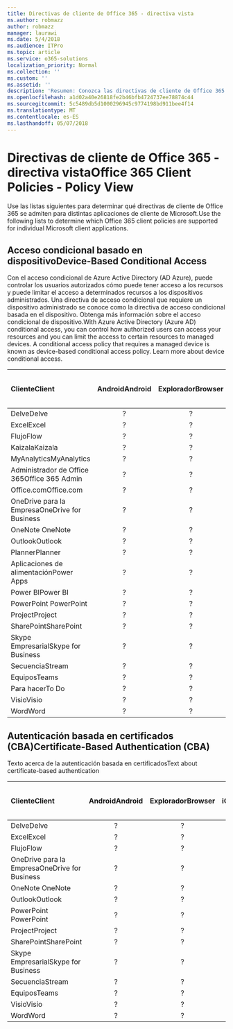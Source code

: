 ```yaml
---
title: Directivas de cliente de Office 365 - directiva vista
ms.author: robmazz
author: robmazz
manager: laurawi
ms.date: 5/4/2018
ms.audience: ITPro
ms.topic: article
ms.service: o365-solutions
localization_priority: Normal
ms.collection: ''
ms.custom: ''
ms.assetid: ''
description: 'Resumen: Conozca las directivas de cliente de Office 365 que son compatibles con los exploradores, Android, iOS, Mac OS X, Windows y Windows Mobile.'
ms.openlocfilehash: a1d02a40e26818fe2b46bfb4724737ee78874c44
ms.sourcegitcommit: 5c5489db5d1000296945c9774198bd911bee4f14
ms.translationtype: MT
ms.contentlocale: es-ES
ms.lasthandoff: 05/07/2018
---
```

# <a name="office-365-client-policies---policy-view"></a><span data-ttu-id="350df-103">Directivas de cliente de Office 365 - directiva vista</span><span class="sxs-lookup"><span data-stu-id="350df-103">Office 365 Client Policies - Policy View</span></span>
<span data-ttu-id="350df-104">Use las listas siguientes para determinar qué directivas de cliente de Office 365 se admiten para distintas aplicaciones de cliente de Microsoft.</span><span class="sxs-lookup"><span data-stu-id="350df-104">Use the following lists to determine which Office 365 client policies are supported for individual Microsoft client applications.</span></span>

## <a name="device-based-conditional-access"></a><span data-ttu-id="350df-105">Acceso condicional basado en dispositivo</span><span class="sxs-lookup"><span data-stu-id="350df-105">Device-Based Conditional Access</span></span>
<span data-ttu-id="350df-p101">Con el acceso condicional de Azure Active Directory (AD Azure), puede controlar los usuarios autorizados cómo puede tener acceso a los recursos y puede limitar el acceso a determinados recursos a los dispositivos administrados. Una directiva de acceso condicional que requiere un dispositivo administrado se conoce como la directiva de acceso condicional basada en el dispositivo. Obtenga más información sobre el acceso condicional de dispositivo.</span><span class="sxs-lookup"><span data-stu-id="350df-p101">With Azure Active Directory (Azure AD) conditional access, you can control how authorized users can access your resources and you can limit the access to certain resources to managed devices. A conditional access policy that requires a managed device is known as device-based conditional access policy. Learn more about device conditional access.</span></span>

|<span data-ttu-id="350df-109">**Cliente**</span><span class="sxs-lookup"><span data-stu-id="350df-109">**Client**</span></span>|<span data-ttu-id="350df-110">**Android**</span><span class="sxs-lookup"><span data-stu-id="350df-110">**Android**</span></span>|<span data-ttu-id="350df-111">**Explorador**</span><span class="sxs-lookup"><span data-stu-id="350df-111">**Browser**</span></span>|<span data-ttu-id="350df-112">**iOS**</span><span class="sxs-lookup"><span data-stu-id="350df-112">**iOS**</span></span>|<span data-ttu-id="350df-113">**Mac OS X**</span><span class="sxs-lookup"><span data-stu-id="350df-113">**Mac OS X**</span></span>|<span data-ttu-id="350df-114">**Escritorio de Windows**</span><span class="sxs-lookup"><span data-stu-id="350df-114">**Windows Desktop**</span></span>|<span data-ttu-id="350df-115">**10 de Windows Mobile**</span><span class="sxs-lookup"><span data-stu-id="350df-115">**Windows 10 Mobile**</span></span>|<span data-ttu-id="350df-116">**Aplicaciones de Windows 10 moderno**</span><span class="sxs-lookup"><span data-stu-id="350df-116">**Windows 10 Modern Apps**</span></span>|
|:-----|:-----:|:------:|:------:|:-----:|:-----:|:-----:|:-----:|
| <span data-ttu-id="350df-117">Delve</span><span class="sxs-lookup"><span data-stu-id="350df-117">Delve</span></span> | <span data-ttu-id="350df-118">?</span><span class="sxs-lookup"><span data-stu-id="350df-118"></span></span> | <span data-ttu-id="350df-119">?</span><span class="sxs-lookup"><span data-stu-id="350df-119"></span></span> | <span data-ttu-id="350df-120">?</span><span class="sxs-lookup"><span data-stu-id="350df-120"></span></span> | <span data-ttu-id="350df-121">?</span><span class="sxs-lookup"><span data-stu-id="350df-121"></span></span> | <span data-ttu-id="350df-122">?</span><span class="sxs-lookup"><span data-stu-id="350df-122"></span></span> | <span data-ttu-id="350df-123">?</span><span class="sxs-lookup"><span data-stu-id="350df-123"></span></span> | <span data-ttu-id="350df-124">?</span><span class="sxs-lookup"><span data-stu-id="350df-124"></span></span> |
| <span data-ttu-id="350df-125">Excel</span><span class="sxs-lookup"><span data-stu-id="350df-125">Excel</span></span> | <span data-ttu-id="350df-126">?</span><span class="sxs-lookup"><span data-stu-id="350df-126"></span></span> | <span data-ttu-id="350df-127">?</span><span class="sxs-lookup"><span data-stu-id="350df-127"></span></span> | <span data-ttu-id="350df-128">?</span><span class="sxs-lookup"><span data-stu-id="350df-128"></span></span> | <span data-ttu-id="350df-129">?</span><span class="sxs-lookup"><span data-stu-id="350df-129"></span></span> | <span data-ttu-id="350df-130">?</span><span class="sxs-lookup"><span data-stu-id="350df-130"></span></span> | <span data-ttu-id="350df-131">?</span><span class="sxs-lookup"><span data-stu-id="350df-131"></span></span> | <span data-ttu-id="350df-132">?</span><span class="sxs-lookup"><span data-stu-id="350df-132"></span></span> |
| <span data-ttu-id="350df-133">Flujo</span><span class="sxs-lookup"><span data-stu-id="350df-133">Flow</span></span> | <span data-ttu-id="350df-134">?</span><span class="sxs-lookup"><span data-stu-id="350df-134"></span></span> | <span data-ttu-id="350df-135">?</span><span class="sxs-lookup"><span data-stu-id="350df-135"></span></span> | <span data-ttu-id="350df-136">?</span><span class="sxs-lookup"><span data-stu-id="350df-136"></span></span> | <span data-ttu-id="350df-137">?</span><span class="sxs-lookup"><span data-stu-id="350df-137"></span></span> | <span data-ttu-id="350df-138">?</span><span class="sxs-lookup"><span data-stu-id="350df-138"></span></span> | <span data-ttu-id="350df-139">?</span><span class="sxs-lookup"><span data-stu-id="350df-139"></span></span> | <span data-ttu-id="350df-140">?</span><span class="sxs-lookup"><span data-stu-id="350df-140"></span></span> |
| <span data-ttu-id="350df-141">Kaizala</span><span class="sxs-lookup"><span data-stu-id="350df-141">Kaizala</span></span> | <span data-ttu-id="350df-142">?</span><span class="sxs-lookup"><span data-stu-id="350df-142"></span></span> | <span data-ttu-id="350df-143">?</span><span class="sxs-lookup"><span data-stu-id="350df-143"></span></span> | <span data-ttu-id="350df-144">?</span><span class="sxs-lookup"><span data-stu-id="350df-144"></span></span> | <span data-ttu-id="350df-145">?</span><span class="sxs-lookup"><span data-stu-id="350df-145"></span></span> | <span data-ttu-id="350df-146">?</span><span class="sxs-lookup"><span data-stu-id="350df-146"></span></span> | <span data-ttu-id="350df-147">?</span><span class="sxs-lookup"><span data-stu-id="350df-147"></span></span> | <span data-ttu-id="350df-148">?</span><span class="sxs-lookup"><span data-stu-id="350df-148"></span></span> |
| <span data-ttu-id="350df-149">MyAnalytics</span><span class="sxs-lookup"><span data-stu-id="350df-149">MyAnalytics</span></span> | <span data-ttu-id="350df-150">?</span><span class="sxs-lookup"><span data-stu-id="350df-150"></span></span> | <span data-ttu-id="350df-151">?</span><span class="sxs-lookup"><span data-stu-id="350df-151"></span></span> | <span data-ttu-id="350df-152">?</span><span class="sxs-lookup"><span data-stu-id="350df-152"></span></span> | <span data-ttu-id="350df-153">?</span><span class="sxs-lookup"><span data-stu-id="350df-153"></span></span> | <span data-ttu-id="350df-154">?</span><span class="sxs-lookup"><span data-stu-id="350df-154"></span></span> | <span data-ttu-id="350df-155">?</span><span class="sxs-lookup"><span data-stu-id="350df-155"></span></span> | <span data-ttu-id="350df-156">?</span><span class="sxs-lookup"><span data-stu-id="350df-156"></span></span> |
| <span data-ttu-id="350df-157">Administrador de Office 365</span><span class="sxs-lookup"><span data-stu-id="350df-157">Office 365 Admin</span></span> | <span data-ttu-id="350df-158">?</span><span class="sxs-lookup"><span data-stu-id="350df-158"></span></span> | <span data-ttu-id="350df-159">?</span><span class="sxs-lookup"><span data-stu-id="350df-159"></span></span> | <span data-ttu-id="350df-160">?</span><span class="sxs-lookup"><span data-stu-id="350df-160"></span></span> | <span data-ttu-id="350df-161">?</span><span class="sxs-lookup"><span data-stu-id="350df-161"></span></span> | <span data-ttu-id="350df-162">?</span><span class="sxs-lookup"><span data-stu-id="350df-162"></span></span> | <span data-ttu-id="350df-163">?</span><span class="sxs-lookup"><span data-stu-id="350df-163"></span></span> | <span data-ttu-id="350df-164">?</span><span class="sxs-lookup"><span data-stu-id="350df-164"></span></span> |
| <span data-ttu-id="350df-165">Office.com</span><span class="sxs-lookup"><span data-stu-id="350df-165">Office.com</span></span> | <span data-ttu-id="350df-166">?</span><span class="sxs-lookup"><span data-stu-id="350df-166"></span></span> | <span data-ttu-id="350df-167">?</span><span class="sxs-lookup"><span data-stu-id="350df-167"></span></span> | <span data-ttu-id="350df-168">?</span><span class="sxs-lookup"><span data-stu-id="350df-168"></span></span> | <span data-ttu-id="350df-169">?</span><span class="sxs-lookup"><span data-stu-id="350df-169"></span></span> | <span data-ttu-id="350df-170">?</span><span class="sxs-lookup"><span data-stu-id="350df-170"></span></span> | <span data-ttu-id="350df-171">?</span><span class="sxs-lookup"><span data-stu-id="350df-171"></span></span> | <span data-ttu-id="350df-172">?</span><span class="sxs-lookup"><span data-stu-id="350df-172"></span></span> |
| <span data-ttu-id="350df-173">OneDrive para la Empresa</span><span class="sxs-lookup"><span data-stu-id="350df-173">OneDrive for Business</span></span> | <span data-ttu-id="350df-174">?</span><span class="sxs-lookup"><span data-stu-id="350df-174"></span></span> | <span data-ttu-id="350df-175">?</span><span class="sxs-lookup"><span data-stu-id="350df-175"></span></span> | <span data-ttu-id="350df-176">?</span><span class="sxs-lookup"><span data-stu-id="350df-176"></span></span> | <span data-ttu-id="350df-177">?</span><span class="sxs-lookup"><span data-stu-id="350df-177"></span></span> | <span data-ttu-id="350df-178">?</span><span class="sxs-lookup"><span data-stu-id="350df-178"></span></span> | <span data-ttu-id="350df-179">?</span><span class="sxs-lookup"><span data-stu-id="350df-179"></span></span> | <span data-ttu-id="350df-180">?</span><span class="sxs-lookup"><span data-stu-id="350df-180"></span></span> |
| <span data-ttu-id="350df-181"> OneNote </span><span class="sxs-lookup"><span data-stu-id="350df-181">OneNote</span></span> | <span data-ttu-id="350df-182">?</span><span class="sxs-lookup"><span data-stu-id="350df-182"></span></span> | <span data-ttu-id="350df-183">?</span><span class="sxs-lookup"><span data-stu-id="350df-183"></span></span> | <span data-ttu-id="350df-184">?</span><span class="sxs-lookup"><span data-stu-id="350df-184"></span></span> | <span data-ttu-id="350df-185">?</span><span class="sxs-lookup"><span data-stu-id="350df-185"></span></span> | <span data-ttu-id="350df-186">?</span><span class="sxs-lookup"><span data-stu-id="350df-186"></span></span> | <span data-ttu-id="350df-187">?</span><span class="sxs-lookup"><span data-stu-id="350df-187"></span></span> | <span data-ttu-id="350df-188">?</span><span class="sxs-lookup"><span data-stu-id="350df-188"></span></span> |
| <span data-ttu-id="350df-189">Outlook</span><span class="sxs-lookup"><span data-stu-id="350df-189">Outlook</span></span> | <span data-ttu-id="350df-190">?</span><span class="sxs-lookup"><span data-stu-id="350df-190"></span></span> | <span data-ttu-id="350df-191">?</span><span class="sxs-lookup"><span data-stu-id="350df-191"></span></span> | <span data-ttu-id="350df-192">?</span><span class="sxs-lookup"><span data-stu-id="350df-192"></span></span> | <span data-ttu-id="350df-193">?</span><span class="sxs-lookup"><span data-stu-id="350df-193"></span></span> | <span data-ttu-id="350df-194">?</span><span class="sxs-lookup"><span data-stu-id="350df-194"></span></span> | <span data-ttu-id="350df-195">?</span><span class="sxs-lookup"><span data-stu-id="350df-195"></span></span> | <span data-ttu-id="350df-196">?</span><span class="sxs-lookup"><span data-stu-id="350df-196"></span></span> |
| <span data-ttu-id="350df-197">Planner</span><span class="sxs-lookup"><span data-stu-id="350df-197">Planner</span></span> | <span data-ttu-id="350df-198">?</span><span class="sxs-lookup"><span data-stu-id="350df-198"></span></span> | <span data-ttu-id="350df-199">?</span><span class="sxs-lookup"><span data-stu-id="350df-199"></span></span> | <span data-ttu-id="350df-200">?</span><span class="sxs-lookup"><span data-stu-id="350df-200"></span></span> | <span data-ttu-id="350df-201">?</span><span class="sxs-lookup"><span data-stu-id="350df-201"></span></span> | <span data-ttu-id="350df-202">?</span><span class="sxs-lookup"><span data-stu-id="350df-202"></span></span> | <span data-ttu-id="350df-203">?</span><span class="sxs-lookup"><span data-stu-id="350df-203"></span></span> | <span data-ttu-id="350df-204">?</span><span class="sxs-lookup"><span data-stu-id="350df-204"></span></span> |
| <span data-ttu-id="350df-205">Aplicaciones de alimentación</span><span class="sxs-lookup"><span data-stu-id="350df-205">Power Apps</span></span> | <span data-ttu-id="350df-206">?</span><span class="sxs-lookup"><span data-stu-id="350df-206"></span></span> | <span data-ttu-id="350df-207">?</span><span class="sxs-lookup"><span data-stu-id="350df-207"></span></span> | <span data-ttu-id="350df-208">?</span><span class="sxs-lookup"><span data-stu-id="350df-208"></span></span> | <span data-ttu-id="350df-209">?</span><span class="sxs-lookup"><span data-stu-id="350df-209"></span></span> | <span data-ttu-id="350df-210">?</span><span class="sxs-lookup"><span data-stu-id="350df-210"></span></span> | <span data-ttu-id="350df-211">?</span><span class="sxs-lookup"><span data-stu-id="350df-211"></span></span> | <span data-ttu-id="350df-212">?</span><span class="sxs-lookup"><span data-stu-id="350df-212"></span></span> |
| <span data-ttu-id="350df-213">Power BI</span><span class="sxs-lookup"><span data-stu-id="350df-213">Power BI</span></span> | <span data-ttu-id="350df-214">?</span><span class="sxs-lookup"><span data-stu-id="350df-214"></span></span> | <span data-ttu-id="350df-215">?</span><span class="sxs-lookup"><span data-stu-id="350df-215"></span></span> | <span data-ttu-id="350df-216">?</span><span class="sxs-lookup"><span data-stu-id="350df-216"></span></span> | <span data-ttu-id="350df-217">?</span><span class="sxs-lookup"><span data-stu-id="350df-217"></span></span> | <span data-ttu-id="350df-218">?</span><span class="sxs-lookup"><span data-stu-id="350df-218"></span></span> | <span data-ttu-id="350df-219">?</span><span class="sxs-lookup"><span data-stu-id="350df-219"></span></span> | <span data-ttu-id="350df-220">?</span><span class="sxs-lookup"><span data-stu-id="350df-220"></span></span> |
| <span data-ttu-id="350df-221"> PowerPoint </span><span class="sxs-lookup"><span data-stu-id="350df-221">PowerPoint</span></span> | <span data-ttu-id="350df-222">?</span><span class="sxs-lookup"><span data-stu-id="350df-222"></span></span> | <span data-ttu-id="350df-223">?</span><span class="sxs-lookup"><span data-stu-id="350df-223"></span></span> | <span data-ttu-id="350df-224">?</span><span class="sxs-lookup"><span data-stu-id="350df-224"></span></span> | <span data-ttu-id="350df-225">?</span><span class="sxs-lookup"><span data-stu-id="350df-225"></span></span> | <span data-ttu-id="350df-226">?</span><span class="sxs-lookup"><span data-stu-id="350df-226"></span></span> | <span data-ttu-id="350df-227">?</span><span class="sxs-lookup"><span data-stu-id="350df-227"></span></span> | <span data-ttu-id="350df-228">?</span><span class="sxs-lookup"><span data-stu-id="350df-228"></span></span> |
| <span data-ttu-id="350df-229">Project</span><span class="sxs-lookup"><span data-stu-id="350df-229">Project</span></span> | <span data-ttu-id="350df-230">?</span><span class="sxs-lookup"><span data-stu-id="350df-230"></span></span> | <span data-ttu-id="350df-231">?</span><span class="sxs-lookup"><span data-stu-id="350df-231"></span></span> | <span data-ttu-id="350df-232">?</span><span class="sxs-lookup"><span data-stu-id="350df-232"></span></span> | <span data-ttu-id="350df-233">?</span><span class="sxs-lookup"><span data-stu-id="350df-233"></span></span> | <span data-ttu-id="350df-234">?</span><span class="sxs-lookup"><span data-stu-id="350df-234"></span></span> | <span data-ttu-id="350df-235">?</span><span class="sxs-lookup"><span data-stu-id="350df-235"></span></span> | <span data-ttu-id="350df-236">?</span><span class="sxs-lookup"><span data-stu-id="350df-236"></span></span> |
| <span data-ttu-id="350df-237">SharePoint</span><span class="sxs-lookup"><span data-stu-id="350df-237">SharePoint</span></span> | <span data-ttu-id="350df-238">?</span><span class="sxs-lookup"><span data-stu-id="350df-238"></span></span> | <span data-ttu-id="350df-239">?</span><span class="sxs-lookup"><span data-stu-id="350df-239"></span></span> | <span data-ttu-id="350df-240">?</span><span class="sxs-lookup"><span data-stu-id="350df-240"></span></span> | <span data-ttu-id="350df-241">?</span><span class="sxs-lookup"><span data-stu-id="350df-241"></span></span> | <span data-ttu-id="350df-242">?</span><span class="sxs-lookup"><span data-stu-id="350df-242"></span></span> | <span data-ttu-id="350df-243">?</span><span class="sxs-lookup"><span data-stu-id="350df-243"></span></span> | <span data-ttu-id="350df-244">?</span><span class="sxs-lookup"><span data-stu-id="350df-244"></span></span> |
| <span data-ttu-id="350df-245">Skype Empresarial</span><span class="sxs-lookup"><span data-stu-id="350df-245">Skype for Business</span></span> | <span data-ttu-id="350df-246">?</span><span class="sxs-lookup"><span data-stu-id="350df-246"></span></span> | <span data-ttu-id="350df-247">?</span><span class="sxs-lookup"><span data-stu-id="350df-247"></span></span> | <span data-ttu-id="350df-248">?</span><span class="sxs-lookup"><span data-stu-id="350df-248"></span></span> | <span data-ttu-id="350df-249">?</span><span class="sxs-lookup"><span data-stu-id="350df-249"></span></span> | <span data-ttu-id="350df-250">?</span><span class="sxs-lookup"><span data-stu-id="350df-250"></span></span> | <span data-ttu-id="350df-251">?</span><span class="sxs-lookup"><span data-stu-id="350df-251"></span></span> | <span data-ttu-id="350df-252">?</span><span class="sxs-lookup"><span data-stu-id="350df-252"></span></span> |
| <span data-ttu-id="350df-253">Secuencia</span><span class="sxs-lookup"><span data-stu-id="350df-253">Stream</span></span> | <span data-ttu-id="350df-254">?</span><span class="sxs-lookup"><span data-stu-id="350df-254"></span></span> | <span data-ttu-id="350df-255">?</span><span class="sxs-lookup"><span data-stu-id="350df-255"></span></span> | <span data-ttu-id="350df-256">?</span><span class="sxs-lookup"><span data-stu-id="350df-256"></span></span> | <span data-ttu-id="350df-257">?</span><span class="sxs-lookup"><span data-stu-id="350df-257"></span></span> | <span data-ttu-id="350df-258">?</span><span class="sxs-lookup"><span data-stu-id="350df-258"></span></span> | <span data-ttu-id="350df-259">?</span><span class="sxs-lookup"><span data-stu-id="350df-259"></span></span> | <span data-ttu-id="350df-260">?</span><span class="sxs-lookup"><span data-stu-id="350df-260"></span></span> |
| <span data-ttu-id="350df-261">Equipos</span><span class="sxs-lookup"><span data-stu-id="350df-261">Teams</span></span> | <span data-ttu-id="350df-262">?</span><span class="sxs-lookup"><span data-stu-id="350df-262"></span></span> | <span data-ttu-id="350df-263">?</span><span class="sxs-lookup"><span data-stu-id="350df-263"></span></span> | <span data-ttu-id="350df-264">?</span><span class="sxs-lookup"><span data-stu-id="350df-264"></span></span> | <span data-ttu-id="350df-265">?</span><span class="sxs-lookup"><span data-stu-id="350df-265"></span></span> | <span data-ttu-id="350df-266">?</span><span class="sxs-lookup"><span data-stu-id="350df-266"></span></span> | <span data-ttu-id="350df-267">?</span><span class="sxs-lookup"><span data-stu-id="350df-267"></span></span> | <span data-ttu-id="350df-268">?</span><span class="sxs-lookup"><span data-stu-id="350df-268"></span></span> |
| <span data-ttu-id="350df-269">Para hacer</span><span class="sxs-lookup"><span data-stu-id="350df-269">To Do</span></span> | <span data-ttu-id="350df-270">?</span><span class="sxs-lookup"><span data-stu-id="350df-270"></span></span> | <span data-ttu-id="350df-271">?</span><span class="sxs-lookup"><span data-stu-id="350df-271"></span></span> | <span data-ttu-id="350df-272">?</span><span class="sxs-lookup"><span data-stu-id="350df-272"></span></span> | <span data-ttu-id="350df-273">?</span><span class="sxs-lookup"><span data-stu-id="350df-273"></span></span> | <span data-ttu-id="350df-274">?</span><span class="sxs-lookup"><span data-stu-id="350df-274"></span></span> | <span data-ttu-id="350df-275">?</span><span class="sxs-lookup"><span data-stu-id="350df-275"></span></span> | <span data-ttu-id="350df-276">?</span><span class="sxs-lookup"><span data-stu-id="350df-276"></span></span> |
| <span data-ttu-id="350df-277">Visio</span><span class="sxs-lookup"><span data-stu-id="350df-277">Visio</span></span> | <span data-ttu-id="350df-278">?</span><span class="sxs-lookup"><span data-stu-id="350df-278"></span></span> | <span data-ttu-id="350df-279">?</span><span class="sxs-lookup"><span data-stu-id="350df-279"></span></span> | <span data-ttu-id="350df-280">?</span><span class="sxs-lookup"><span data-stu-id="350df-280"></span></span> | <span data-ttu-id="350df-281">?</span><span class="sxs-lookup"><span data-stu-id="350df-281"></span></span> | <span data-ttu-id="350df-282">?</span><span class="sxs-lookup"><span data-stu-id="350df-282"></span></span> | <span data-ttu-id="350df-283">?</span><span class="sxs-lookup"><span data-stu-id="350df-283"></span></span> | <span data-ttu-id="350df-284">?</span><span class="sxs-lookup"><span data-stu-id="350df-284"></span></span> |
| <span data-ttu-id="350df-285">Word</span><span class="sxs-lookup"><span data-stu-id="350df-285">Word</span></span> | <span data-ttu-id="350df-286">?</span><span class="sxs-lookup"><span data-stu-id="350df-286"></span></span> | <span data-ttu-id="350df-287">?</span><span class="sxs-lookup"><span data-stu-id="350df-287"></span></span> | <span data-ttu-id="350df-288">?</span><span class="sxs-lookup"><span data-stu-id="350df-288"></span></span> | <span data-ttu-id="350df-289">?</span><span class="sxs-lookup"><span data-stu-id="350df-289"></span></span> | <span data-ttu-id="350df-290">?</span><span class="sxs-lookup"><span data-stu-id="350df-290"></span></span> | <span data-ttu-id="350df-291">?</span><span class="sxs-lookup"><span data-stu-id="350df-291"></span></span> | <span data-ttu-id="350df-292">?</span><span class="sxs-lookup"><span data-stu-id="350df-292"></span></span> |

## <a name="certificate-based-authentication-cba"></a><span data-ttu-id="350df-293">Autenticación basada en certificados (CBA)</span><span class="sxs-lookup"><span data-stu-id="350df-293">Certificate-Based Authentication (CBA)</span></span>
<span data-ttu-id="350df-294">Texto acerca de la autenticación basada en certificados</span><span class="sxs-lookup"><span data-stu-id="350df-294">Text about certificate-based authentication</span></span>

|<span data-ttu-id="350df-295">**Cliente**</span><span class="sxs-lookup"><span data-stu-id="350df-295">**Client**</span></span>|<span data-ttu-id="350df-296">**Android**</span><span class="sxs-lookup"><span data-stu-id="350df-296">**Android**</span></span>|<span data-ttu-id="350df-297">**Explorador**</span><span class="sxs-lookup"><span data-stu-id="350df-297">**Browser**</span></span>|<span data-ttu-id="350df-298">**iOS**</span><span class="sxs-lookup"><span data-stu-id="350df-298">**iOS**</span></span>|<span data-ttu-id="350df-299">**Mac OS X**</span><span class="sxs-lookup"><span data-stu-id="350df-299">**Mac OS X**</span></span>|<span data-ttu-id="350df-300">**Escritorio de Windows**</span><span class="sxs-lookup"><span data-stu-id="350df-300">**Windows Desktop**</span></span>|<span data-ttu-id="350df-301">**10 de Windows Mobile**</span><span class="sxs-lookup"><span data-stu-id="350df-301">**Windows 10 Mobile**</span></span>|<span data-ttu-id="350df-302">**Aplicaciones de Windows 10 moderno**</span><span class="sxs-lookup"><span data-stu-id="350df-302">**Windows 10 Modern Apps**</span></span>|
|:-----|:-----:|:------:|:------:|:-----:|:-----:|:-----:|:-----:|
| <span data-ttu-id="350df-303">Delve</span><span class="sxs-lookup"><span data-stu-id="350df-303">Delve</span></span> | <span data-ttu-id="350df-304">?</span><span class="sxs-lookup"><span data-stu-id="350df-304"></span></span> | <span data-ttu-id="350df-305">?</span><span class="sxs-lookup"><span data-stu-id="350df-305"></span></span> | <span data-ttu-id="350df-306">?</span><span class="sxs-lookup"><span data-stu-id="350df-306"></span></span> | <span data-ttu-id="350df-307">?</span><span class="sxs-lookup"><span data-stu-id="350df-307"></span></span> | <span data-ttu-id="350df-308">?</span><span class="sxs-lookup"><span data-stu-id="350df-308"></span></span> | <span data-ttu-id="350df-309">?</span><span class="sxs-lookup"><span data-stu-id="350df-309"></span></span> | <span data-ttu-id="350df-310">?</span><span class="sxs-lookup"><span data-stu-id="350df-310"></span></span> |
| <span data-ttu-id="350df-311">Excel</span><span class="sxs-lookup"><span data-stu-id="350df-311">Excel</span></span> | <span data-ttu-id="350df-312">?</span><span class="sxs-lookup"><span data-stu-id="350df-312"></span></span> | <span data-ttu-id="350df-313">?</span><span class="sxs-lookup"><span data-stu-id="350df-313"></span></span> | <span data-ttu-id="350df-314">?</span><span class="sxs-lookup"><span data-stu-id="350df-314"></span></span> | <span data-ttu-id="350df-315">?</span><span class="sxs-lookup"><span data-stu-id="350df-315"></span></span> | <span data-ttu-id="350df-316">?</span><span class="sxs-lookup"><span data-stu-id="350df-316"></span></span> | <span data-ttu-id="350df-317">?</span><span class="sxs-lookup"><span data-stu-id="350df-317"></span></span> | <span data-ttu-id="350df-318">?</span><span class="sxs-lookup"><span data-stu-id="350df-318"></span></span> |
| <span data-ttu-id="350df-319">Flujo</span><span class="sxs-lookup"><span data-stu-id="350df-319">Flow</span></span> | <span data-ttu-id="350df-320">?</span><span class="sxs-lookup"><span data-stu-id="350df-320"></span></span> | <span data-ttu-id="350df-321">?</span><span class="sxs-lookup"><span data-stu-id="350df-321"></span></span> | <span data-ttu-id="350df-322">?</span><span class="sxs-lookup"><span data-stu-id="350df-322"></span></span> | <span data-ttu-id="350df-323">?</span><span class="sxs-lookup"><span data-stu-id="350df-323"></span></span> | <span data-ttu-id="350df-324">?</span><span class="sxs-lookup"><span data-stu-id="350df-324"></span></span> | <span data-ttu-id="350df-325">?</span><span class="sxs-lookup"><span data-stu-id="350df-325"></span></span> | <span data-ttu-id="350df-326">?</span><span class="sxs-lookup"><span data-stu-id="350df-326"></span></span> |
| <span data-ttu-id="350df-327">OneDrive para la Empresa</span><span class="sxs-lookup"><span data-stu-id="350df-327">OneDrive for Business</span></span> | <span data-ttu-id="350df-328">?</span><span class="sxs-lookup"><span data-stu-id="350df-328"></span></span> | <span data-ttu-id="350df-329">?</span><span class="sxs-lookup"><span data-stu-id="350df-329"></span></span> | <span data-ttu-id="350df-330">?</span><span class="sxs-lookup"><span data-stu-id="350df-330"></span></span> | <span data-ttu-id="350df-331">?</span><span class="sxs-lookup"><span data-stu-id="350df-331"></span></span> | <span data-ttu-id="350df-332">?</span><span class="sxs-lookup"><span data-stu-id="350df-332"></span></span> | <span data-ttu-id="350df-333">?</span><span class="sxs-lookup"><span data-stu-id="350df-333"></span></span> | <span data-ttu-id="350df-334">?</span><span class="sxs-lookup"><span data-stu-id="350df-334"></span></span> |
| <span data-ttu-id="350df-335"> OneNote </span><span class="sxs-lookup"><span data-stu-id="350df-335">OneNote</span></span> | <span data-ttu-id="350df-336">?</span><span class="sxs-lookup"><span data-stu-id="350df-336"></span></span> | <span data-ttu-id="350df-337">?</span><span class="sxs-lookup"><span data-stu-id="350df-337"></span></span> | <span data-ttu-id="350df-338">?</span><span class="sxs-lookup"><span data-stu-id="350df-338"></span></span> | <span data-ttu-id="350df-339">?</span><span class="sxs-lookup"><span data-stu-id="350df-339"></span></span> | <span data-ttu-id="350df-340">?</span><span class="sxs-lookup"><span data-stu-id="350df-340"></span></span> | <span data-ttu-id="350df-341">?</span><span class="sxs-lookup"><span data-stu-id="350df-341"></span></span> | <span data-ttu-id="350df-342">?</span><span class="sxs-lookup"><span data-stu-id="350df-342"></span></span> |
| <span data-ttu-id="350df-343">Outlook</span><span class="sxs-lookup"><span data-stu-id="350df-343">Outlook</span></span> | <span data-ttu-id="350df-344">?</span><span class="sxs-lookup"><span data-stu-id="350df-344"></span></span> | <span data-ttu-id="350df-345">?</span><span class="sxs-lookup"><span data-stu-id="350df-345"></span></span> | <span data-ttu-id="350df-346">?</span><span class="sxs-lookup"><span data-stu-id="350df-346"></span></span> | <span data-ttu-id="350df-347">?</span><span class="sxs-lookup"><span data-stu-id="350df-347"></span></span> | <span data-ttu-id="350df-348">?</span><span class="sxs-lookup"><span data-stu-id="350df-348"></span></span> | <span data-ttu-id="350df-349">?</span><span class="sxs-lookup"><span data-stu-id="350df-349"></span></span> | <span data-ttu-id="350df-350">?</span><span class="sxs-lookup"><span data-stu-id="350df-350"></span></span> |
| <span data-ttu-id="350df-351"> PowerPoint </span><span class="sxs-lookup"><span data-stu-id="350df-351">PowerPoint</span></span> | <span data-ttu-id="350df-352">?</span><span class="sxs-lookup"><span data-stu-id="350df-352"></span></span> | <span data-ttu-id="350df-353">?</span><span class="sxs-lookup"><span data-stu-id="350df-353"></span></span> | <span data-ttu-id="350df-354">?</span><span class="sxs-lookup"><span data-stu-id="350df-354"></span></span> | <span data-ttu-id="350df-355">?</span><span class="sxs-lookup"><span data-stu-id="350df-355"></span></span> | <span data-ttu-id="350df-356">?</span><span class="sxs-lookup"><span data-stu-id="350df-356"></span></span> | <span data-ttu-id="350df-357">?</span><span class="sxs-lookup"><span data-stu-id="350df-357"></span></span> | <span data-ttu-id="350df-358">?</span><span class="sxs-lookup"><span data-stu-id="350df-358"></span></span> |
| <span data-ttu-id="350df-359">Project</span><span class="sxs-lookup"><span data-stu-id="350df-359">Project</span></span> | <span data-ttu-id="350df-360">?</span><span class="sxs-lookup"><span data-stu-id="350df-360"></span></span> | <span data-ttu-id="350df-361">?</span><span class="sxs-lookup"><span data-stu-id="350df-361"></span></span> | <span data-ttu-id="350df-362">?</span><span class="sxs-lookup"><span data-stu-id="350df-362"></span></span> | <span data-ttu-id="350df-363">?</span><span class="sxs-lookup"><span data-stu-id="350df-363"></span></span> | <span data-ttu-id="350df-364">?</span><span class="sxs-lookup"><span data-stu-id="350df-364"></span></span> | <span data-ttu-id="350df-365">?</span><span class="sxs-lookup"><span data-stu-id="350df-365"></span></span> | <span data-ttu-id="350df-366">?</span><span class="sxs-lookup"><span data-stu-id="350df-366"></span></span> |
| <span data-ttu-id="350df-367">SharePoint</span><span class="sxs-lookup"><span data-stu-id="350df-367">SharePoint</span></span> | <span data-ttu-id="350df-368">?</span><span class="sxs-lookup"><span data-stu-id="350df-368"></span></span> | <span data-ttu-id="350df-369">?</span><span class="sxs-lookup"><span data-stu-id="350df-369"></span></span> | <span data-ttu-id="350df-370">?</span><span class="sxs-lookup"><span data-stu-id="350df-370"></span></span> | <span data-ttu-id="350df-371">?</span><span class="sxs-lookup"><span data-stu-id="350df-371"></span></span> | <span data-ttu-id="350df-372">?</span><span class="sxs-lookup"><span data-stu-id="350df-372"></span></span> | <span data-ttu-id="350df-373">?</span><span class="sxs-lookup"><span data-stu-id="350df-373"></span></span> | <span data-ttu-id="350df-374">?</span><span class="sxs-lookup"><span data-stu-id="350df-374"></span></span> |
| <span data-ttu-id="350df-375">Skype Empresarial</span><span class="sxs-lookup"><span data-stu-id="350df-375">Skype for Business</span></span> | <span data-ttu-id="350df-376">?</span><span class="sxs-lookup"><span data-stu-id="350df-376"></span></span> | <span data-ttu-id="350df-377">?</span><span class="sxs-lookup"><span data-stu-id="350df-377"></span></span> | <span data-ttu-id="350df-378">?</span><span class="sxs-lookup"><span data-stu-id="350df-378"></span></span> | <span data-ttu-id="350df-379">?</span><span class="sxs-lookup"><span data-stu-id="350df-379"></span></span> | <span data-ttu-id="350df-380">?</span><span class="sxs-lookup"><span data-stu-id="350df-380"></span></span> | <span data-ttu-id="350df-381">?</span><span class="sxs-lookup"><span data-stu-id="350df-381"></span></span> | <span data-ttu-id="350df-382">?</span><span class="sxs-lookup"><span data-stu-id="350df-382"></span></span> |
| <span data-ttu-id="350df-383">Secuencia</span><span class="sxs-lookup"><span data-stu-id="350df-383">Stream</span></span> | <span data-ttu-id="350df-384">?</span><span class="sxs-lookup"><span data-stu-id="350df-384"></span></span> | <span data-ttu-id="350df-385">?</span><span class="sxs-lookup"><span data-stu-id="350df-385"></span></span> | <span data-ttu-id="350df-386">?</span><span class="sxs-lookup"><span data-stu-id="350df-386"></span></span> | <span data-ttu-id="350df-387">?</span><span class="sxs-lookup"><span data-stu-id="350df-387"></span></span> | <span data-ttu-id="350df-388">?</span><span class="sxs-lookup"><span data-stu-id="350df-388"></span></span> | <span data-ttu-id="350df-389">?</span><span class="sxs-lookup"><span data-stu-id="350df-389"></span></span> | <span data-ttu-id="350df-390">?</span><span class="sxs-lookup"><span data-stu-id="350df-390"></span></span> |
| <span data-ttu-id="350df-391">Equipos</span><span class="sxs-lookup"><span data-stu-id="350df-391">Teams</span></span> | <span data-ttu-id="350df-392">?</span><span class="sxs-lookup"><span data-stu-id="350df-392"></span></span> | <span data-ttu-id="350df-393">?</span><span class="sxs-lookup"><span data-stu-id="350df-393"></span></span> | <span data-ttu-id="350df-394">?</span><span class="sxs-lookup"><span data-stu-id="350df-394"></span></span> | <span data-ttu-id="350df-395">?</span><span class="sxs-lookup"><span data-stu-id="350df-395"></span></span> | <span data-ttu-id="350df-396">?</span><span class="sxs-lookup"><span data-stu-id="350df-396"></span></span> | <span data-ttu-id="350df-397">?</span><span class="sxs-lookup"><span data-stu-id="350df-397"></span></span> | <span data-ttu-id="350df-398">?</span><span class="sxs-lookup"><span data-stu-id="350df-398"></span></span> |
| <span data-ttu-id="350df-399">Visio</span><span class="sxs-lookup"><span data-stu-id="350df-399">Visio</span></span> | <span data-ttu-id="350df-400">?</span><span class="sxs-lookup"><span data-stu-id="350df-400"></span></span> | <span data-ttu-id="350df-401">?</span><span class="sxs-lookup"><span data-stu-id="350df-401"></span></span> | <span data-ttu-id="350df-402">?</span><span class="sxs-lookup"><span data-stu-id="350df-402"></span></span> | <span data-ttu-id="350df-403">?</span><span class="sxs-lookup"><span data-stu-id="350df-403"></span></span> | <span data-ttu-id="350df-404">?</span><span class="sxs-lookup"><span data-stu-id="350df-404"></span></span> | <span data-ttu-id="350df-405">?</span><span class="sxs-lookup"><span data-stu-id="350df-405"></span></span> | <span data-ttu-id="350df-406">?</span><span class="sxs-lookup"><span data-stu-id="350df-406"></span></span> |
| <span data-ttu-id="350df-407">Word</span><span class="sxs-lookup"><span data-stu-id="350df-407">Word</span></span> | <span data-ttu-id="350df-408">?</span><span class="sxs-lookup"><span data-stu-id="350df-408"></span></span> | <span data-ttu-id="350df-409">?</span><span class="sxs-lookup"><span data-stu-id="350df-409"></span></span> | <span data-ttu-id="350df-410">?</span><span class="sxs-lookup"><span data-stu-id="350df-410"></span></span> | <span data-ttu-id="350df-411">?</span><span class="sxs-lookup"><span data-stu-id="350df-411"></span></span> | <span data-ttu-id="350df-412">?</span><span class="sxs-lookup"><span data-stu-id="350df-412"></span></span> | <span data-ttu-id="350df-413">?</span><span class="sxs-lookup"><span data-stu-id="350df-413"></span></span> | <span data-ttu-id="350df-414">?</span><span class="sxs-lookup"><span data-stu-id="350df-414"></span></span> |